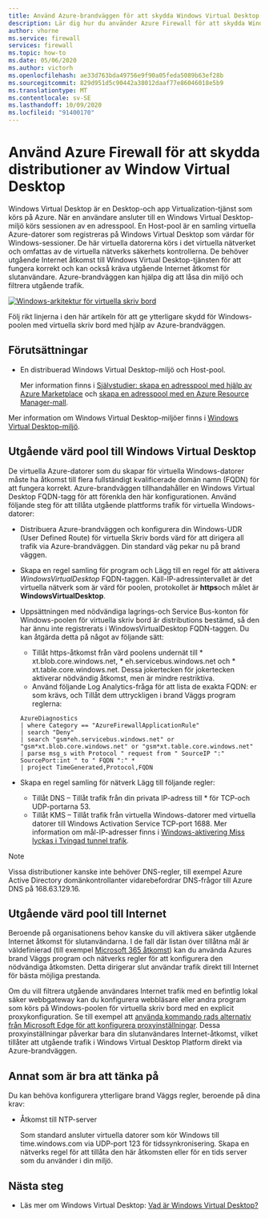 ```yaml
---
title: Använd Azure-brandväggen för att skydda Windows Virtual Desktop
description: Lär dig hur du använder Azure Firewall för att skydda Windows-distributioner för virtuella datorer
author: vhorne
ms.service: firewall
services: firewall
ms.topic: how-to
ms.date: 05/06/2020
ms.author: victorh
ms.openlocfilehash: ae33d763bda49756e9f90a05feda5089b63ef28b
ms.sourcegitcommit: 829d951d5c90442a38012daaf77e86046018e5b9
ms.translationtype: MT
ms.contentlocale: sv-SE
ms.lasthandoff: 10/09/2020
ms.locfileid: "91400170"
---
```

# <a name="use-azure-firewall-to-protect-window-virtual-desktop-deployments"></a>Använd Azure Firewall för att skydda distributioner av Window Virtual Desktop

Windows Virtual Desktop är en Desktop-och app Virtualization-tjänst som körs på Azure. När en användare ansluter till en Windows Virtual Desktop-miljö körs sessionen av en adresspool. En Host-pool är en samling virtuella Azure-datorer som registreras på Windows Virtual Desktop som värdar för Windows-sessioner. De här virtuella datorerna körs i det virtuella nätverket och omfattas av de virtuella nätverks säkerhets kontrollerna. De behöver utgående Internet åtkomst till Windows Virtual Desktop-tjänsten för att fungera korrekt och kan också kräva utgående Internet åtkomst för slutanvändare. Azure-brandväggen kan hjälpa dig att låsa din miljö och filtrera utgående trafik.

[![Windows-arkitektur ](media/protect-windows-virtual-desktop/windows-virtual-desktop-architecture-diagram.png) för virtuella skriv bord](media/protect-windows-virtual-desktop/windows-virtual-desktop-architecture-diagram.png#lightbox)

Följ rikt linjerna i den här artikeln för att ge ytterligare skydd för Windows-poolen med virtuella skriv bord med hjälp av Azure-brandväggen.

## <a name="prerequisites"></a>Förutsättningar


 - En distribuerad Windows Virtual Desktop-miljö och Host-pool.

   Mer information finns i [Självstudier: skapa en adresspool med hjälp av Azure Marketplace](../virtual-desktop/create-host-pools-azure-marketplace.md) och [skapa en adresspool med en Azure Resource Manager-mall](../virtual-desktop/virtual-desktop-fall-2019/create-host-pools-arm-template.md).

Mer information om Windows Virtual Desktop-miljöer finns i [Windows Virtual Desktop-miljö](../virtual-desktop/environment-setup.md).

## <a name="host-pool-outbound-access-to-windows-virtual-desktop"></a>Utgående värd pool till Windows Virtual Desktop

De virtuella Azure-datorer som du skapar för virtuella Windows-datorer måste ha åtkomst till flera fullständigt kvalificerade domän namn (FQDN) för att fungera korrekt. Azure-brandväggen tillhandahåller en Windows Virtual Desktop FQDN-tagg för att förenkla den här konfigurationen. Använd följande steg för att tillåta utgående plattforms trafik för virtuella Windows-datorer:

- Distribuera Azure-brandväggen och konfigurera din Windows-UDR (User Defined Route) för virtuella Skriv bords värd för att dirigera all trafik via Azure-brandväggen. Din standard väg pekar nu på brand väggen.
- Skapa en regel samling för program och Lägg till en regel för att aktivera *WindowsVirtualDesktop* FQDN-taggen. Käll-IP-adressintervallet är det virtuella nätverk som är värd för poolen, protokollet är **https**och målet är **WindowsVirtualDesktop**.

- Uppsättningen med nödvändiga lagrings-och Service Bus-konton för Windows-poolen för virtuella skriv bord är distributions bestämd, så den har ännu inte registrerats i WindowsVirtualDesktop FQDN-taggen. Du kan åtgärda detta på något av följande sätt:

   - Tillåt https-åtkomst från värd poolens undernät till * xt.blob.core.windows.net, * eh.servicebus.windows.net och * xt.table.core.windows.net. Dessa jokertecken för jokertecken aktiverar nödvändig åtkomst, men är mindre restriktiva.
   - Använd följande Log Analytics-fråga för att lista de exakta FQDN: er som krävs, och Tillåt dem uttryckligen i brand Väggs program reglerna:
   ```
   AzureDiagnostics
   | where Category == "AzureFirewallApplicationRule"
   | search "Deny"
   | search "gsm*eh.servicebus.windows.net" or "gsm*xt.blob.core.windows.net" or "gsm*xt.table.core.windows.net"
   | parse msg_s with Protocol " request from " SourceIP ":" SourcePort:int " to " FQDN ":" *
   | project TimeGenerated,Protocol,FQDN
   ```

- Skapa en regel samling för nätverk Lägg till följande regler:

   - Tillåt DNS – Tillåt trafik från din privata IP-adress till * för TCP-och UDP-portarna 53.
   - Tillåt KMS – Tillåt trafik från virtuella Windows-datorer med virtuella datorer till Windows Activation Service TCP-port 1688. Mer information om mål-IP-adresser finns i [Windows-aktivering Miss lyckas i Tvingad tunnel trafik](../virtual-machines/troubleshooting/custom-routes-enable-kms-activation.md#solution).

> [!NOTE]
> Vissa distributioner kanske inte behöver DNS-regler, till exempel Azure Active Directory domänkontrollanter vidarebefordrar DNS-frågor till Azure DNS på 168.63.129.16.

## <a name="host-pool-outbound-access-to-the-internet"></a>Utgående värd pool till Internet

Beroende på organisationens behov kanske du vill aktivera säker utgående Internet åtkomst för slutanvändarna. I de fall där listan över tillåtna mål är väldefinierad (till exempel [Microsoft 365 åtkomst](/microsoft-365/enterprise/microsoft-365-ip-web-service)) kan du använda Azures brand Väggs program och nätverks regler för att konfigurera den nödvändiga åtkomsten. Detta dirigerar slut användar trafik direkt till Internet för bästa möjliga prestanda.

Om du vill filtrera utgående användares Internet trafik med en befintlig lokal säker webbgateway kan du konfigurera webbläsare eller andra program som körs på Windows-poolen för virtuella skriv bord med en explicit proxykonfiguration. Se till exempel att [använda kommando rads alternativ från Microsoft Edge för att konfigurera proxyinställningar](https://docs.microsoft.com/deployedge/edge-learnmore-cmdline-options-proxy-settings). Dessa proxyinställningar påverkar bara din slutanvändares Internet-åtkomst, vilket tillåter att utgående trafik i Windows Virtual Desktop Platform direkt via Azure-brandväggen.

## <a name="additional-considerations"></a>Annat som är bra att tänka på

Du kan behöva konfigurera ytterligare brand Väggs regler, beroende på dina krav:

- Åtkomst till NTP-server

   Som standard ansluter virtuella datorer som kör Windows till time.windows.com via UDP-port 123 för tidssynkronisering. Skapa en nätverks regel för att tillåta den här åtkomsten eller för en tids server som du använder i din miljö.


## <a name="next-steps"></a>Nästa steg

- Läs mer om Windows Virtual Desktop: [Vad är Windows Virtual Desktop?](../virtual-desktop/overview.md)